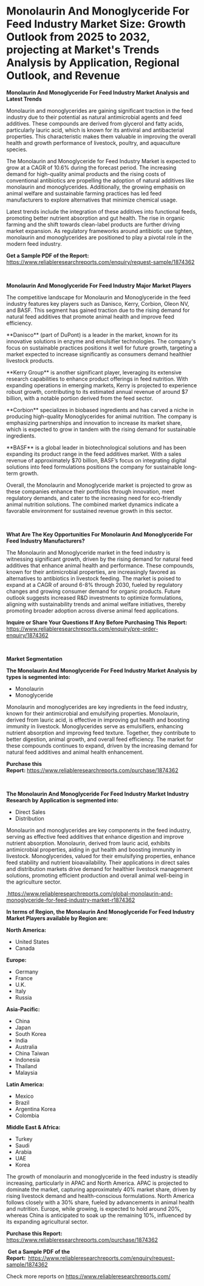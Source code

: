 <p><h1>Monolaurin And Monoglyceride For Feed Industry Market Size: Growth Outlook from 2025 to 2032, projecting at Market's Trends Analysis by Application, Regional Outlook, and Revenue</h1></p><p><strong>Monolaurin And Monoglyceride For Feed Industry Market Analysis and Latest Trends</strong></p>
<p><p>Monolaurin and monoglycerides are gaining significant traction in the feed industry due to their potential as natural antimicrobial agents and feed additives. These compounds are derived from glycerol and fatty acids, particularly lauric acid, which is known for its antiviral and antibacterial properties. This characteristic makes them valuable in improving the overall health and growth performance of livestock, poultry, and aquaculture species.</p><p>The Monolaurin and Monoglyceride for Feed Industry Market is expected to grow at a CAGR of 10.6% during the forecast period. The increasing demand for high-quality animal products and the rising costs of conventional antibiotics are propelling the adoption of natural additives like monolaurin and monoglycerides. Additionally, the growing emphasis on animal welfare and sustainable farming practices has led feed manufacturers to explore alternatives that minimize chemical usage.</p><p>Latest trends include the integration of these additives into functional feeds, promoting better nutrient absorption and gut health. The rise in organic farming and the shift towards clean-label products are further driving market expansion. As regulatory frameworks around antibiotic use tighten, monolaurin and monoglycerides are positioned to play a pivotal role in the modern feed industry.</p></p>
<p><strong>Get a Sample PDF of the Report:&nbsp;</strong> <a href="https://www.reliableresearchreports.com/enquiry/request-sample/1874362?utm_campaign=3576&utm_medium=2&utm_source=Github&utm_content=ia&utm_term=03042025&utm_id=monolaurin-and-monoglyceride-for-feed-industry">https://www.reliableresearchreports.com/enquiry/request-sample/1874362</a></p>
<p>&nbsp;</p>
<p><strong>Monolaurin And Monoglyceride For Feed Industry Major Market Players</strong></p>
<p><p>The competitive landscape for Monolaurin and Monoglyceride in the feed industry features key players such as Danisco, Kerry, Corbion, Oleon NV, and BASF. This segment has gained traction due to the rising demand for natural feed additives that promote animal health and improve feed efficiency.</p><p>**Danisco** (part of DuPont) is a leader in the market, known for its innovative solutions in enzyme and emulsifier technologies. The company's focus on sustainable practices positions it well for future growth, targeting a market expected to increase significantly as consumers demand healthier livestock products.</p><p>**Kerry Group** is another significant player, leveraging its extensive research capabilities to enhance product offerings in feed nutrition. With expanding operations in emerging markets, Kerry is projected to experience robust growth, contributing to its estimated annual revenue of around $7 billion, with a notable portion derived from the feed sector.</p><p>**Corbion** specializes in biobased ingredients and has carved a niche in producing high-quality Monoglycerides for animal nutrition. The company is emphasizing partnerships and innovation to increase its market share, which is expected to grow in tandem with the rising demand for sustainable ingredients.</p><p>**BASF** is a global leader in biotechnological solutions and has been expanding its product range in the feed additives market. With a sales revenue of approximately $70 billion, BASF’s focus on integrating digital solutions into feed formulations positions the company for sustainable long-term growth.</p><p>Overall, the Monolaurin and Monoglyceride market is projected to grow as these companies enhance their portfolios through innovation, meet regulatory demands, and cater to the increasing need for eco-friendly animal nutrition solutions. The combined market dynamics indicate a favorable environment for sustained revenue growth in this sector.</p></p>
<p>&nbsp;</p>
<p><strong>What Are The Key Opportunities For Monolaurin And Monoglyceride For Feed Industry Manufacturers?</strong></p>
<p><p>The Monolaurin and Monoglyceride market in the feed industry is witnessing significant growth, driven by the rising demand for natural feed additives that enhance animal health and performance. These compounds, known for their antimicrobial properties, are increasingly favored as alternatives to antibiotics in livestock feeding. The market is poised to expand at a CAGR of around 6-8% through 2030, fueled by regulatory changes and growing consumer demand for organic products. Future outlook suggests increased R&D investments to optimize formulations, aligning with sustainability trends and animal welfare initiatives, thereby promoting broader adoption across diverse animal feed applications.</p></p>
<p><strong>Inquire or Share Your Questions If Any Before Purchasing This Report:</strong> <a href="https://www.reliableresearchreports.com/enquiry/pre-order-enquiry/1874362?utm_campaign=3576&utm_medium=2&utm_source=Github&utm_content=ia&utm_term=03042025&utm_id=monolaurin-and-monoglyceride-for-feed-industry">https://www.reliableresearchreports.com/enquiry/pre-order-enquiry/1874362</a></p>
<p>&nbsp;</p>
<p><strong>Market Segmentation</strong></p>
<p><strong>The Monolaurin And Monoglyceride For Feed Industry Market Analysis by types is segmented into:</strong></p>
<p><ul><li>Monolaurin</li><li>Monoglyceride</li></ul></p>
<p><p>Monolaurin and monoglycerides are key ingredients in the feed industry, known for their antimicrobial and emulsifying properties. Monolaurin, derived from lauric acid, is effective in improving gut health and boosting immunity in livestock. Monoglycerides serve as emulsifiers, enhancing nutrient absorption and improving feed texture. Together, they contribute to better digestion, animal growth, and overall feed efficiency. The market for these compounds continues to expand, driven by the increasing demand for natural feed additives and animal health enhancement.</p></p>
<p><strong>Purchase this Report:&nbsp;</strong><a href="https://www.reliableresearchreports.com/purchase/1874362?utm_campaign=3576&utm_medium=2&utm_source=Github&utm_content=ia&utm_term=03042025&utm_id=monolaurin-and-monoglyceride-for-feed-industry">https://www.reliableresearchreports.com/purchase/1874362</a></p>
<p>&nbsp;</p>
<p><strong>The Monolaurin And Monoglyceride For Feed Industry Market Industry Research by Application is segmented into:</strong></p>
<p><ul><li>Direct Sales</li><li>Distribution</li></ul></p>
<p><p>Monolaurin and monoglycerides are key components in the feed industry, serving as effective feed additives that enhance digestion and improve nutrient absorption. Monolaurin, derived from lauric acid, exhibits antimicrobial properties, aiding in gut health and boosting immunity in livestock. Monoglycerides, valued for their emulsifying properties, enhance feed stability and nutrient bioavailability. Their applications in direct sales and distribution markets drive demand for healthier livestock management solutions, promoting efficient production and overall animal well-being in the agriculture sector.</p></p>
<p><a href="https://www.reliableresearchreports.com/global-monolaurin-and-monoglyceride-for-feed-industry-market-r1874362?utm_campaign=3576&utm_medium=2&utm_source=Github&utm_content=ia&utm_term=03042025&utm_id=monolaurin-and-monoglyceride-for-feed-industry">&nbsp;https://www.reliableresearchreports.com/global-monolaurin-and-monoglyceride-for-feed-industry-market-r1874362</a></p>
<p><strong>In terms of Region, the Monolaurin And Monoglyceride For Feed Industry Market Players available by Region are:</strong></p>
<p>
    <p> <strong> North America: </strong>
        <ul>
            <li>United States</li>
            <li>Canada</li>
        </ul>
        </p> 
    <p> <strong> Europe: </strong>
        <ul>
            <li>Germany</li>
            <li>France</li>
            <li>U.K.</li>
            <li>Italy</li>
            <li>Russia</li>
        </ul>
        </p> 
    <p> <strong> Asia-Pacific: </strong>
        <ul>
            <li>China</li>
            <li>Japan</li>
            <li>South Korea</li>
            <li>India</li>
            <li>Australia</li>
            <li>China Taiwan</li>
            <li>Indonesia</li>
            <li>Thailand</li>
            <li>Malaysia</li>
        </ul>
        </p> 
    <p> <strong> Latin America: </strong>
        <ul>
            <li>Mexico</li>
            <li>Brazil</li>
            <li>Argentina Korea</li>
            <li>Colombia</li>
        </ul>
        </p> 
    <p> <strong> Middle East & Africa: </strong>
        <ul>
            <li>Turkey</li>
            <li>Saudi</li>
            <li>Arabia</li>
            <li>UAE</li>
            <li>Korea</li>
        </ul>
    </p>
    </p>
<p><p>The growth of monolaurin and monoglyceride in the feed industry is steadily increasing, particularly in APAC and North America. APAC is projected to dominate the market, capturing approximately 40% market share, driven by rising livestock demand and health-conscious formulations. North America follows closely with a 30% share, fueled by advancements in animal health and nutrition. Europe, while growing, is expected to hold around 20%, whereas China is anticipated to soak up the remaining 10%, influenced by its expanding agricultural sector.</p></p>
<p><strong>Purchase this Report: </strong><a href="https://www.reliableresearchreports.com/purchase/1874362?utm_campaign=3576&utm_medium=2&utm_source=Github&utm_content=ia&utm_term=03042025&utm_id=monolaurin-and-monoglyceride-for-feed-industry">https://www.reliableresearchreports.com/purchase/1874362</a></p>
<p>&nbsp;<strong>Get a Sample PDF of the Report:&nbsp;&nbsp;</strong><a href="https://www.reliableresearchreports.com/enquiry/request-sample/1874362?utm_campaign=3576&utm_medium=2&utm_source=Github&utm_content=ia&utm_term=03042025&utm_id=monolaurin-and-monoglyceride-for-feed-industry">https://www.reliableresearchreports.com/enquiry/request-sample/1874362</a></p>
<p><strong></strong></p>
<p>Check more reports on <a href="https://www.reliableresearchreports.com/?utm_campaign=3576&utm_medium=2&utm_source=Github&utm_content=ia&utm_term=03042025&utm_id=monolaurin-and-monoglyceride-for-feed-industry">https://www.reliableresearchreports.com/</a></p>